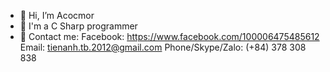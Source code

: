 - 👋 Hi, I’m Acocmor
- 👀 I'm a C Sharp programmer
- 🌱 Contact me:
    Facebook: https://www.facebook.com/100006475485612
    Email: tienanh.tb.2012@gmail.com
    Phone/Skype/Zalo: (+84) 378 308 838
